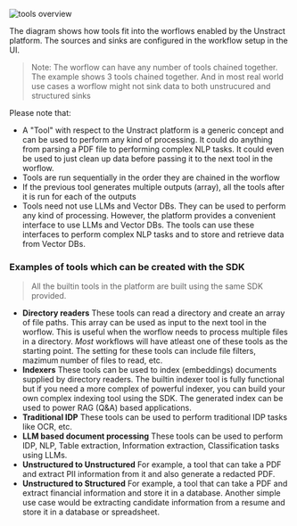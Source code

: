 ![tools overview](/img/page_content/tools-overview.drawio.png)

The diagram shows how tools fit into the worflows enabled by the Unstract platform. The sources and sinks are configured in the workflow setup in the UI.

> Note: The worflow can have any number of tools chained together. The example shows 3 tools chained together. And in most real world use cases a worflow might not sink data to both unstrucured and structured sinks

Please note that:

- A "Tool" with respect to the Unstract platform is a generic concept and can be used to perform any kind of processing. It could do anything from parsing a PDF file to performing complex NLP tasks. It could even be used to just clean up data before passing it to the next tool in the worflow.
- Tools are run sequentially in the order they are chained in the worflow
- If the previous tool generates multiple outputs (array), all the tools after it is run for each of the outputs
- Tools need not use LLMs and Vector DBs. They can be used to perform any kind of processing. However, the platform provides a convenient interface to use LLMs and Vector DBs. The tools can use these interfaces to perform complex NLP tasks and to store and retrieve data from Vector DBs.

### Examples of tools which can be created with the SDK

>All the builtin tools in the platform are built using the same SDK provided.

- **Directory readers** These tools can read a directory and create an array of file paths. This array can be used as input to the next tool in the worflow. This is useful when the worflow needs to process multiple files in a directory. *Most* workflows will have atleast one of these tools as the starting point. The setting for these tools can include file filters, mazimum number of files to read, etc.
- **Indexers** These tools can be used to index (embeddings) documents supplied by directory readers. The builtin indexer tool is fully functional but if you need a more complex of powerful indexer, you can build your own complex indexing tool using the SDK. The generated index can be used to power RAG (Q&A) based applications.
- **Traditional IDP** These tools can be used to perform traditional IDP tasks like OCR, etc. 
- **LLM based document processing** These tools can be used to perform IDP, NLP, Table extraction, Information extraction, Classification tasks using LLMs. 
- **Unstructured to Unstructured** For example, a tool that can take a PDF and extract PII information from it and also generate a redacted PDF.
- **Unstructured to Structured** For example, a tool that can take a PDF and extract financial information and store it in a database. Another simple use case would be extracting candidate information from a resume and store it in a database or spreadsheet.


